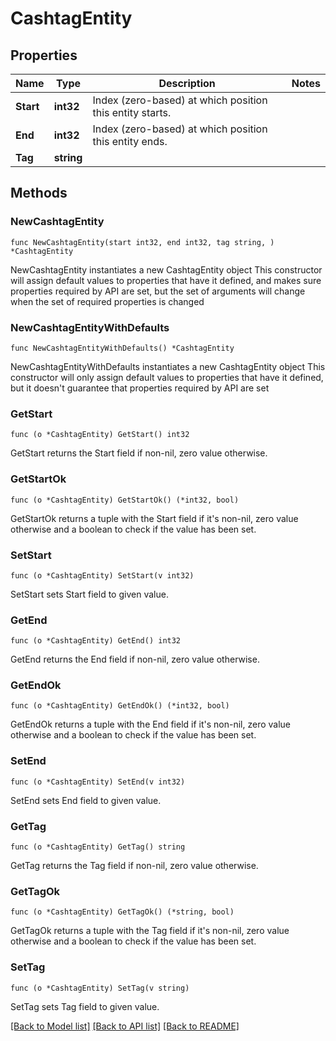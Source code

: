# CashtagEntity

## Properties

Name | Type | Description | Notes
------------ | ------------- | ------------- | -------------
**Start** | **int32** | Index (zero-based) at which position this entity starts. | 
**End** | **int32** | Index (zero-based) at which position this entity ends. | 
**Tag** | **string** |  | 

## Methods

### NewCashtagEntity

`func NewCashtagEntity(start int32, end int32, tag string, ) *CashtagEntity`

NewCashtagEntity instantiates a new CashtagEntity object
This constructor will assign default values to properties that have it defined,
and makes sure properties required by API are set, but the set of arguments
will change when the set of required properties is changed

### NewCashtagEntityWithDefaults

`func NewCashtagEntityWithDefaults() *CashtagEntity`

NewCashtagEntityWithDefaults instantiates a new CashtagEntity object
This constructor will only assign default values to properties that have it defined,
but it doesn't guarantee that properties required by API are set

### GetStart

`func (o *CashtagEntity) GetStart() int32`

GetStart returns the Start field if non-nil, zero value otherwise.

### GetStartOk

`func (o *CashtagEntity) GetStartOk() (*int32, bool)`

GetStartOk returns a tuple with the Start field if it's non-nil, zero value otherwise
and a boolean to check if the value has been set.

### SetStart

`func (o *CashtagEntity) SetStart(v int32)`

SetStart sets Start field to given value.


### GetEnd

`func (o *CashtagEntity) GetEnd() int32`

GetEnd returns the End field if non-nil, zero value otherwise.

### GetEndOk

`func (o *CashtagEntity) GetEndOk() (*int32, bool)`

GetEndOk returns a tuple with the End field if it's non-nil, zero value otherwise
and a boolean to check if the value has been set.

### SetEnd

`func (o *CashtagEntity) SetEnd(v int32)`

SetEnd sets End field to given value.


### GetTag

`func (o *CashtagEntity) GetTag() string`

GetTag returns the Tag field if non-nil, zero value otherwise.

### GetTagOk

`func (o *CashtagEntity) GetTagOk() (*string, bool)`

GetTagOk returns a tuple with the Tag field if it's non-nil, zero value otherwise
and a boolean to check if the value has been set.

### SetTag

`func (o *CashtagEntity) SetTag(v string)`

SetTag sets Tag field to given value.



[[Back to Model list]](../README.md#documentation-for-models) [[Back to API list]](../README.md#documentation-for-api-endpoints) [[Back to README]](../README.md)


